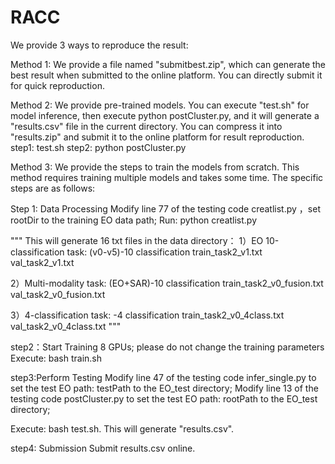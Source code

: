 # RACC
We provide 3 ways to reproduce the result:


Method 1: We provide a file named "submitbest.zip", which can generate the best result when submitted to the online platform. You can directly submit it for quick reproduction.


Method 2: We provide pre-trained models. You can execute "test.sh" for model inference, then execute python postCluster.py, and it will generate a "results.csv" file in the current directory. You can compress it into "results.zip" and submit it to the online platform for result reproduction.
step1: test.sh
step2: python postCluster.py


Method 3: We provide the steps to train the models from scratch. This method requires training multiple models and takes some time. The specific steps are as follows:


Step 1:  Data Processing
Modify line 77 of the testing code creatlist.py ，set rootDir to the training EO data path;
Run: python creatlist.py


"""
This will generate 16 txt files in the data directory：
1）EO 10-classification task: (v0-v5)-10 classification
train_task2_v1.txt
val_task2_v1.txt

2）Multi-modality task: (EO+SAR)-10 classification
train_task2_v0_fusion.txt
val_task2_v0_fusion.txt

3）4-classification task: -4 classification
train_task2_v0_4class.txt
val_task2_v0_4class.txt
"""



step2：Start Training
8 GPUs; please do not change the training parameters
Execute: bash train.sh


step3:Perform Testing
Modify line 47 of the testing code infer_single.py to set the test EO path: testPath to the EO_test directory;
Modify line 13 of the testing code postCluster.py to set the test EO path: rootPath to the EO_test directory;


Execute: bash test.sh. 
This will generate "results.csv".



step4: Submission
Submit results.csv online.
